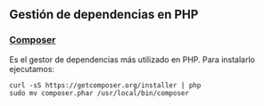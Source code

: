 ## Gestión de dependencias en PHP

### [Composer](https://getcomposer.org/)
Es el gestor de dependencias más utilizado en PHP. Para instalarlo ejecutamos:

```
curl -sS https://getcomposer.org/installer | php
sudo mv composer.phar /usr/local/bin/composer
```